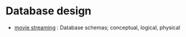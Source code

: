 # Database design
- [movie streaming](movie-streaming) : Database schemas; conceptual, logical, physical